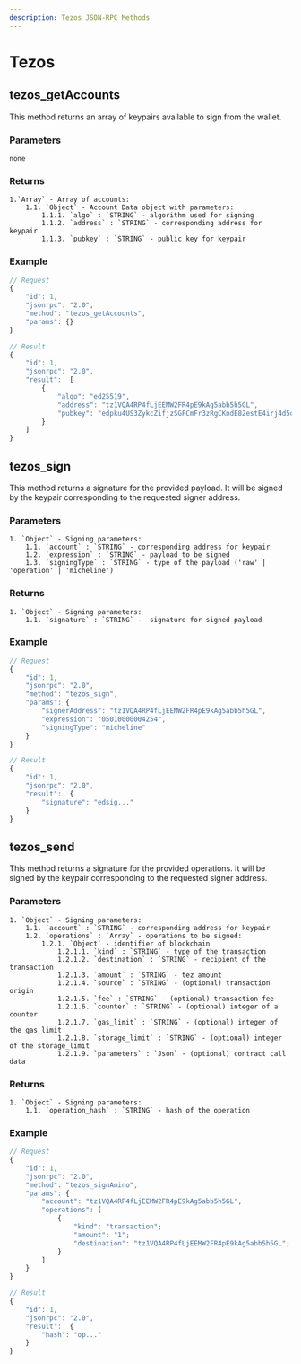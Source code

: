 ```yaml
---
description: Tezos JSON-RPC Methods
---
```


# Tezos

## tezos_getAccounts

This method returns an array of keypairs available to sign from the wallet.

### Parameters

    none

### Returns

    1.`Array` - Array of accounts:
    	1.1. `Object` - Account Data object with parameters:
    		1.1.1. `algo` : `STRING` - algorithm used for signing
    		1.1.2. `address` : `STRING` - corresponding address for keypair
    		1.1.3. `pubkey` : `STRING` - public key for keypair

### Example

```javascript
// Request
{
    "id": 1,
    "jsonrpc": "2.0",
    "method": "tezos_getAccounts",
    "params": {}
}

// Result
{
    "id": 1,
    "jsonrpc": "2.0",
    "result":  [
        {
            "algo": "ed25519",
            "address": "tz1VQA4RP4fLjEEMW2FR4pE9kAg5abb5h5GL",
            "pubkey": "edpku4US3ZykcZifjzSGFCmFr3zRgCKndE82estE4irj4d5oqDNDvf"
        }
    ]
}
```

## tezos_sign

This method returns a signature for the provided payload. It will be signed by the keypair corresponding to the requested signer address.

### Parameters

    1. `Object` - Signing parameters:
    	1.1. `account` : `STRING` - corresponding address for keypair
    	1.2. `expression` : `STRING` - payload to be signed
        1.3. `signingType` : `STRING` - type of the payload ('raw' | 'operation' | 'micheline')

### Returns

    1. `Object` - Signing parameters:
    	1.1. `signature` : `STRING` -  signature for signed payload

### Example

```javascript
// Request
{
    "id": 1,
    "jsonrpc": "2.0",
    "method": "tezos_sign",
    "params": {
        "signerAddress": "tz1VQA4RP4fLjEEMW2FR4pE9kAg5abb5h5GL",
        "expression": "05010000004254",
        "signingType": "micheline"
    }
}

// Result
{
    "id": 1,
    "jsonrpc": "2.0",
    "result":  {
        "signature": "edsig..."
    }
}
```

## tezos_send

This method returns a signature for the provided operations. It will be signed by the keypair corresponding to the requested signer address.

### Parameters

    1. `Object` - Signing parameters:
    	1.1. `account` : `STRING` - corresponding address for keypair
    	1.2. `operations` : `Array` - operations to be signed:
    		1.2.1. `Object` - identifier of blockchain
                1.2.1.1. `kind` : `STRING` - type of the transaction
                1.2.1.2. `destination` : `STRING` - recipient of the transaction
                1.2.1.3. `amount` : `STRING` - tez amount
                1.2.1.4. `source` : `STRING` - (optional) transaction origin
                1.2.1.5. `fee` : `STRING` - (optional) transaction fee
                1.2.1.6. `counter` : `STRING` - (optional) integer of a counter
                1.2.1.7. `gas_limit` : `STRING` - (optional) integer of the gas_limit
                1.2.1.8. `storage_limit` : `STRING` - (optional) integer of the storage_limit
                1.2.1.9. `parameters` : `Json` - (optional) contract call data
                

### Returns

    1. `Object` - Signing parameters:
    	1.1. `operation_hash` : `STRING` - hash of the operation

### Example

```javascript
// Request
{
    "id": 1,
    "jsonrpc": "2.0",
    "method": "tezos_signAmino",
    "params": {
        "account": "tz1VQA4RP4fLjEEMW2FR4pE9kAg5abb5h5GL",
        "operations": [
            {
                "kind": "transaction";
                "amount": "1";
                "destination": "tz1VQA4RP4fLjEEMW2FR4pE9kAg5abb5h5GL";
            }
        ]
    }
}

// Result
{
    "id": 1,
    "jsonrpc": "2.0",
    "result":  {
        "hash": "op..."
    }
}
```
